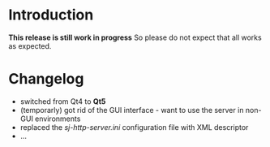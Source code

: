 # Introduction #

**This release is still work in progress** So please do not expect that all works as expected.


# Changelog #
  * switched from Qt4 to **Qt5**
  * (temporarly) got rid of the GUI interface - want to use the server in non-GUI environments
  * replaced the _sj-http-server.ini_ configuration file with XML descriptor
  * ...